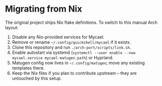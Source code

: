 # Migrating from Nix

The original project ships Nix flake definitions. To switch to this manual Arch layout:

1. Disable any Nix-provided services for Mycael.
2. Remove or rename `~/.config/quickshell/mycael` if it exists.
3. Clone this repository and run `./arch-port/scripts/link.sh`.
4. Enable autostart via systemd (`systemctl --user enable --now mycael.service mycael-matugen.path`) or Hyprland.
5. Matugen config now lives in `~/.config/matugen`; move any existing templates there.
6. Keep the Nix files if you plan to contribute upstream – they are untouched by this setup.

